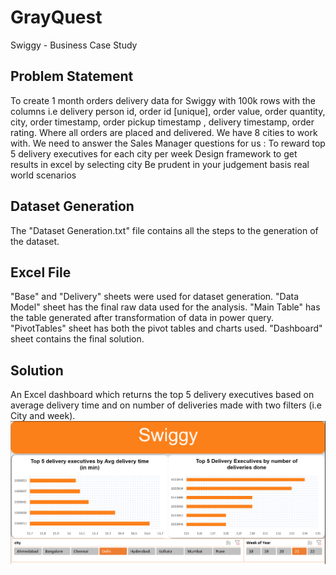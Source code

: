 # GrayQuest
Swiggy - Business Case Study

## Problem Statement
To create 1 month orders delivery data for Swiggy with 100k rows with the columns  i.e delivery person id, order id [unique], order value, order quantity, city, order timestamp, order pickup timestamp , delivery timestamp, order rating. Where all orders are placed and delivered. We have 8 cities to work with. We need to answer the Sales Manager questions for us :
To reward top 5 delivery executives for each city per week
Design framework to get results in excel by selecting city
Be prudent in your judgement basis real world scenarios

## Dataset Generation
The "Dataset Generation.txt" file contains all the steps to the generation of the dataset.

## Excel File
"Base" and "Delivery" sheets were used for dataset generation. "Data Model" sheet has the final raw data used for the analysis. "Main Table" has the table generated after transformation of data in power query. "PivotTables" sheet has both the pivot tables and charts used. "Dashboard" sheet contains the final solution. 

## Solution
An Excel dashboard which returns the top 5 delivery executives based on average delivery time and on number of deliveries made with two filters (i.e City and week).
![Solution DashBoard](Solution.png)
